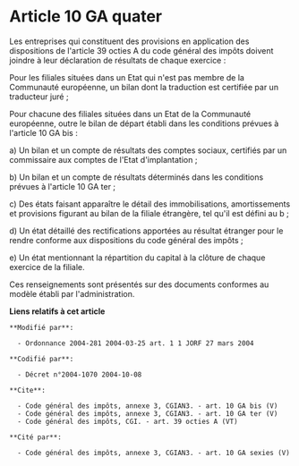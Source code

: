 # Article 10 GA quater

Les entreprises qui constituent des provisions en application des dispositions de l'article 39 octies A du code général des
impôts doivent joindre à leur déclaration de résultats de chaque exercice : 

Pour les filiales situées dans un Etat qui n'est pas membre de la Communauté européenne, un bilan dont la traduction est
certifiée par un traducteur juré ; 

Pour chacune des filiales situées dans un Etat de la Communauté européenne, outre le bilan de départ établi dans les
conditions prévues à l'article 10 GA bis : 

a) Un bilan et un compte de résultats des comptes sociaux, certifiés par un commissaire aux comptes de l'Etat
d'implantation ; 

b) Un bilan et un compte de résultats déterminés dans les conditions prévues à l'article 10 GA ter ; 

c) Des états faisant apparaître le détail des immobilisations, amortissements et provisions figurant au bilan de la filiale
étrangère, tel qu'il est défini au b ; 

d) Un état détaillé des rectifications apportées au résultat étranger pour le rendre conforme aux dispositions du code
général des impôts ; 

e) Un état mentionnant la répartition du capital à la clôture de chaque exercice de la filiale. 

Ces renseignements sont présentés sur des documents conformes au modèle établi par l'administration.

**Liens relatifs à cet article**

	**Modifié par**:

	  - Ordonnance 2004-281 2004-03-25 art. 1 1 JORF 27 mars 2004

	**Codifié par**:

	  - Décret n°2004-1070 2004-10-08

	**Cite**:

	  - Code général des impôts, annexe 3, CGIAN3. - art. 10 GA bis (V)
	  - Code général des impôts, annexe 3, CGIAN3. - art. 10 GA ter (V)
	  - Code général des impôts, CGI. - art. 39 octies A (VT)

	**Cité par**:

	  - Code général des impôts, annexe 3, CGIAN3. - art. 10 GA sexies (V)
